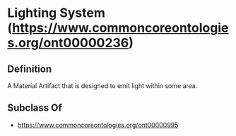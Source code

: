 # Lighting System (https://www.commoncoreontologies.org/ont00000236)

## Definition
A Material Artifact that is designed to emit light within some area.

## Subclass Of
- https://www.commoncoreontologies.org/ont00000995

